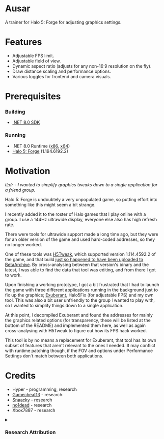 # Ausar
A trainer for Halo 5: Forge for adjusting graphics settings.

# Features
- Adjustable FPS limit.
- Adjustable field of view.
- Dynamic aspect ratio (adjusts for any non-16:9 resolution on the fly).
- Draw distance scaling and performance options.
- Various toggles for frontend and camera visuals.

# Prerequisites
### Building
- [.NET 8.0 SDK](https://dotnet.microsoft.com/en-us/download/dotnet/8.0)

### Running
- .NET 8.0 Runtime ([x86](https://dotnet.microsoft.com/download/dotnet/thank-you/runtime-desktop-8.0.4-windows-x86-installer), [x64](https://dotnet.microsoft.com/download/dotnet/thank-you/runtime-desktop-8.0.4-windows-x64-installer))
- [Halo 5: Forge](https://www.microsoft.com/store/productId/9NBLGGH4V0FR?ocid=pdpshare) (1.194.6192.2)

# Motivation
*tl;dr - I wanted to simplify graphics tweaks down to a single application for a friend group.*

Halo 5: Forge is undoubtely a very unpopulated game, so putting effort into something like this might seem a bit strange.

I recently added it to the roster of Halo games that I play online with a group. I use a 144Hz ultrawide display, everyone else also has high refresh rate.

There were tools for ultrawide support made a long time ago, but they were for an older version of the game and used hard-coded addresses, so they no longer worked.

One of these tools was [H5Tweak](https://github.com/Snaacky/h5tweak), which supported version 1.114.4592.2 of the game, and that build [just so happened to have been uploaded to BetaArchive](https://www.betaarchive.com/database/view_release.php?uuid=52ee8305-fbbe-44b8-9e07-f14273137934). By cross-analysing between that version's binary and the latest, I was able to find the data that tool was editing, and from there I got to work.

Upon finishing a working prototype, I got a bit frustrated that I had to launch the game with three different applications running in the background just to fix up the graphics; [Exuberant](https://www.youtube.com/watch?v=1XlriRF5ogA), Halo5Fix (for adjustable FPS) and my own tool. This was also a bit user unfriendly to the group I wanted to play with, so I wanted to simplify things down to a single application.

At this point, I decompiled Exuberant and found the addresses for mainly the graphics related options (for transparency, these will be listed at the bottom of the README) and implemented them here, as well as again cross-analysing with H5Tweak to figure out how its FPS hack worked.

This tool is by no means a replacement for Exuberant, that tool has its own subset of features that aren't relevant to the ones I needed. It may conflict with runtime patching though, if the FOV and options under Performance Settings don't match between both applications.

# Credits
- Hyper - programming, research
- [Gamecheat13](https://www.youtube.com/@gamecheat13) - research
- [Snaacky](https://github.com/Snaacky) - research
- [no1dead](https://github.com/no1dead) - research
- Xbox7887 - research

<details><summary><h3>Research Attribution</h3></summary>

Feature|Origin
--------|------
FPS|H5Tweak
FOV|Exuberant
Apply Custom FOV to Vehicles|Exuberant
Dynamic Aspect Ratio|Ausar, H5Tweak
Resolution Scale|Ausar
General Draw Distance Scalar|Exuberant
Object Detail Scalar|Exuberant
BSP Geometry Draw Distance Scalar|Exuberant
Effect Draw Distance Scalar|Exuberant
Particle Draw Distance Scalar|Exuberant
Decorator Draw Distance Scalar|Exuberant
Toggle Fog|Exuberant
Toggle Weather|Exuberant
Toggle Frontend|Ausar
Toggle Navigation Points|Ausar
Toggle Ragdolls|Exuberant
Toggle Smaller Crosshair Scale|Ausar
Toggle Third Person Camera|Exuberant
Toggle World Space View Model|Ausar

</details>
